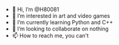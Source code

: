 - 👋 Hi, I’m @H80081
- 👀 I’m interested in art and video games
- 🌱 I’m currently learning Python and C++
- 💞️ I’m looking to collaborate on nothing
- 📫 How to reach me, you can't

<!---
H80081/H80081 is a ✨ special ✨ repository because its `README.md` (this file) appears on your GitHub profile.
You can click the Preview link to take a look at your changes.
--->
